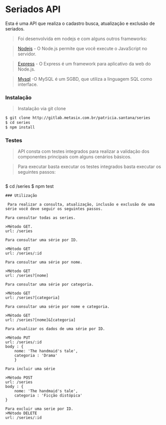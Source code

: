 # Seriados API

Esta é uma API que realiza o cadastro busca, atualização e exclusão de seriados. 

>Foi desenvolvida em nodejs e com alguns outros frameworks:

>[Nodejs](nodejs.org) - O Node.js permite que você execute o JavaScript no servidor.

>[Express](expressjs.com) - O Express é um framework para aplicativo da web do Node.js.

>[Mysql](mysql.com)  -O MySQL é um SGBD, que utiliza a linguagem SQL como interface. 


### Instalação

>Instalação via git clone
```bash
$ git clone http://gitlab.metasix.com.br/patricia.santana/series
$ cd series
$ npm install
```

### Testes

>API consta com testes integrados para realizar a validação dos componentes principais com alguns cenários básicos. 

>Para executar basta executar os testes integrados basta executar os seguintes passos:

>```bash
$ cd /series
$ npm test
```
### Utilização 

 Para realizar a consulta, atualização, inclusão e exclusão de uma série você deve seguir os seguintes passos.

Para consultar todas as series.

>Método GET.
url: /series

Para consultar uma série por ID.

>Método GET
url: /series/:id

Para consultar uma série por nome.

>Método GET
url: /series?[nome]

Para consultar uma série por categoria.

>Método GET
url: /series?[categoria]

Para consultar uma série por nome e categoria.

>Método GET
url: /series?[nome]&[categoria]

Para atualizar os dados de uma série por ID.

>Método PUT
url: /series/:id
body : {
	nome: 'The handmaid's tale',
    categoria : 'Drama'
    }

Para incluir uma série

>Método POST
url: /series
body : {
    nome: 'The handmaid's tale',
    categoria : 'Ficção distópica'
}

Para excluir uma serie por ID.
>Método DELETE
url: /series/:id